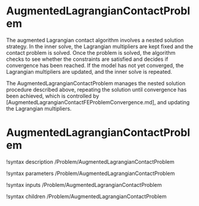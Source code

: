 # AugmentedLagrangianContactProblem

The augmented Lagrangian contact algorithm involves a nested solution strategy. In the inner solve, the Lagrangian multipliers are kept fixed and the contact problem is solved. Once the problem is solved, the algorithm checks to see whether the constraints are satisfied and decides if convergence has been reached. If the model has not yet converged, the Lagrangian multipliers are updated, and the inner solve is repeated.

The AugmentedLagrangianContactProblem manages the nested solution procedure described above, repeating the solution until convergence has been achieved, which is controlled by [AugmentedLagrangianContactFEProblemConvergence.md], and updating the Lagrangian multipliers.

# AugmentedLagrangianContactProblem

!syntax description /Problem/AugmentedLagrangianContactProblem

!syntax parameters /Problem/AugmentedLagrangianContactProblem

!syntax inputs /Problem/AugmentedLagrangianContactProblem

!syntax children /Problem/AugmentedLagrangianContactProblem
